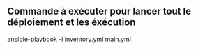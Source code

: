 ## Commande à exécuter pour lancer tout le déploiement et les éxécution

ansible-playbook -i inventory.yml main.yml
